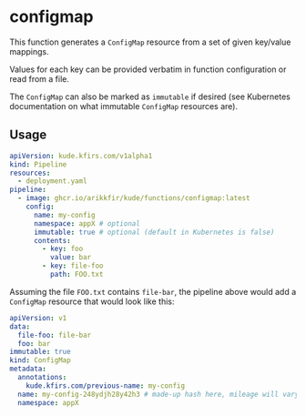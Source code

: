 # configmap

This function generates a `ConfigMap` resource from a set of given key/value mappings.

Values for each key can be provided verbatim in function configuration or read from a file.

The `ConfigMap` can also be marked as `immutable` if desired (see Kubernetes documentation on what immutable `ConfigMap` 
resources are).

## Usage

```yaml
apiVersion: kude.kfirs.com/v1alpha1
kind: Pipeline
resources:
  - deployment.yaml
pipeline:
  - image: ghcr.io/arikkfir/kude/functions/configmap:latest
    config:
      name: my-config
      namespace: appX # optional
      immutable: true # optional (default in Kubernetes is false)
      contents:
        - key: foo
          value: bar
        - key: file-foo
          path: FOO.txt
```

Assuming the file `FOO.txt` contains `file-bar`, the pipeline above would add a `ConfigMap` resource that would look like this:

```yaml
apiVersion: v1
data:
  file-foo: file-bar
  foo: bar
immutable: true
kind: ConfigMap
metadata:
  annotations:
    kude.kfirs.com/previous-name: my-config
  name: my-config-248ydjh28y42h3 # made-up hash here, mileage will vary
  namespace: appX
```
